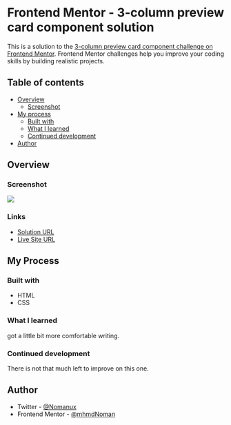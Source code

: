 # Frontend Mentor - 3-column preview card component solution

This is a solution to the [3-column preview card component challenge on Frontend Mentor](https://www.frontendmentor.io/challenges/3column-preview-card-component-pH92eAR2-). Frontend Mentor challenges help you improve your coding skills by building realistic projects. 


## Table of contents

- [Overview](#overview)
  - [Screenshot](#screenshot)
- [My process](#my-process)
  - [Built with](#built-with)
  - [What I learned](#what-i-learned)
  - [Continued development](#continued-development)
- [Author](#author)

## Overview
### Screenshot

![](https://i.postimg.cc/0QGQMq0h/screenshot-27.png)

### Links

- [Solution URL](https://www.frontendmentor.io/solutions/3column-preview-card-component-with-vanilla-html-and-css-Zi-5Eu3Oye)
- [Live Site URL](https://challenges-frontendmentor.netlify.app/3-column-preview-card-component/)

## My Process

### Built with

- HTML
- CSS

### What I learned

got a little bit more comfortable writing.

### Continued development

There is not that much left to improve on this one.

## Author

- Twitter - [@Nomanux](https://twitter.com/Nomanux)
- Frontend Mentor - [@mhmdNoman](https://www.frontendmentor.io/profile/mhmdNoman)